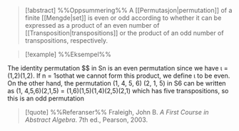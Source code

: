 
> [!abstract] %%Oppsummering%%
> A [[Permutasjon|permutation]] of a finite [[Mengde|set]] is even or odd according to whether it can be expressed as a product of an even number of [[Transposition|transpositions]] or the product of an odd number of transpositions, respectively.

> [!example] %%Eksempel%%
> 

The identity permutation $$ in Sn is an even permutation since we have ι = (1,2)(1,2). If n = 1sothat we cannot form this product, we define ι to be even. On the other hand, the permutation (1, 4, 5, 6) (2, 1, 5) in S6 can be written as (1, 4,5,6)(2,1,5) = (1,6)(1,5)(1,4)(2,5)(2,1) which has five transpositions, so this is an odd permutation

> [!quote] %%Referanser%%
> Fraleigh, John B. _A First Course in Abstract Algebra_. 7th ed., Pearson, 2003.
